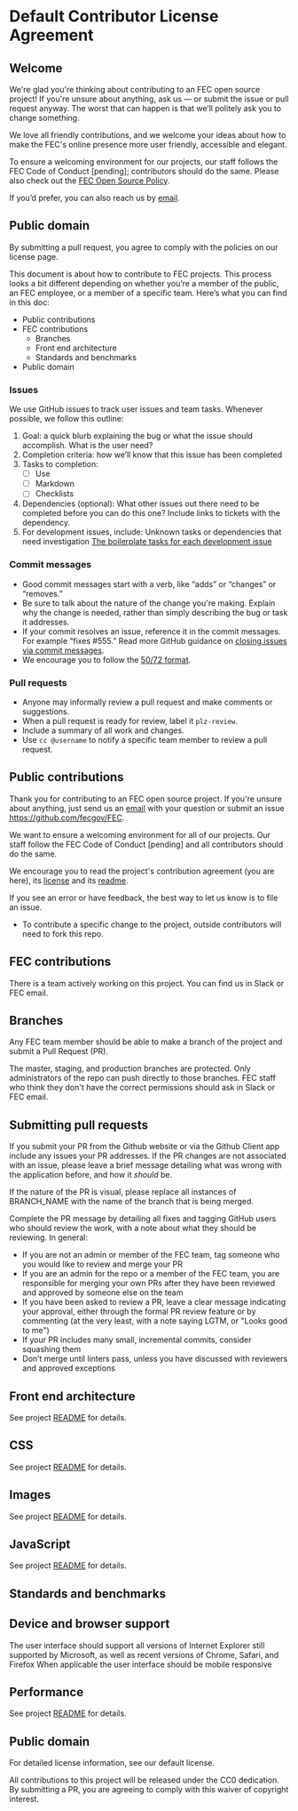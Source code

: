 # Default Contributor License Agreement 

## Welcome
We're glad you're thinking about contributing to an FEC open source project! If you're unsure about anything, ask us — or submit the issue or pull request anyway. The worst that can happen is that we’ll politely ask you to change something. 

We love all friendly contributions, and we welcome your ideas about how to make the FEC's online presence more user friendly, accessible and elegant. 

To ensure a welcoming environment for our projects, our staff follows the FEC Code of Conduct [pending]; contributors should do the same. Please also check out the [FEC Open Source Policy](https://github.com/fecgov/FEC/blob/master/OPEN-SOURCE-POLICY.md). 

If you’d prefer, you can also reach us by [email](mailto:opensource@fec.gov).

## Public domain
By submitting a pull request, you agree to comply with the policies on our license page.

This document is about how to contribute to FEC projects. This process looks a bit different depending on whether you’re a member of the public, an FEC employee, or a member of a specific team. Here’s what you can find in this doc:

- Public contributions
- FEC contributions 
    - Branches
    - Front end architecture
    - Standards and benchmarks
- Public domain

### Issues
We use GitHub issues to track user issues and team tasks. Whenever possible, we follow this outline:
 
1. Goal: a quick blurb explaining the bug or what the issue should accomplish. What is the user need?
2. Completion criteria: how we’ll know that this issue has been completed
3. Tasks to completion:
    - [ ] Use 
    - [ ] Markdown
    - [ ] Checklists 
4. Dependencies (optional): What other issues out there need to be completed before you can do this one? Include links to tickets with the dependency.
5. For development issues, include:
Unknown tasks or dependencies that need investigation
[The boilerplate tasks for each development issue](https://gist.github.com/theresaanna/86be7e29214a7f31ab73)

### Commit messages
- Good commit messages start with a verb, like “adds” or “changes” or “removes.” 
- Be sure to talk about the nature of the change you're making. Explain why the change is needed, rather than simply describing the bug or task it addresses. 
- If your commit resolves an issue, reference it in the commit messages. For example “fixes #555.” Read more GitHub guidance on [closing issues via commit messages](https://help.github.com/articles/closing-issues-via-commit-messages/).
- We encourage you to follow the [50/72 format](http://stackoverflow.com/questions/2290016/git-commit-messages-50-72-formatting).

### Pull requests
- Anyone may informally review a pull request and make comments or suggestions. 
- When a pull request is ready for review, label it `plz-review`. 
- Include a summary of all work and changes.
- Use `cc @username` to notify a specific team member to review a pull request.


## Public contributions
Thank you for contributing to an FEC open source project. If you're unsure about anything, just send us an [email](mailto:opensource@fec.gov) with your question or submit an issue https://github.com/fecgov/FEC.

We want to ensure a welcoming environment for all of our projects. Our staff follow the FEC Code of Conduct [pending] and all contributors should do the same.

We encourage you to read the project's contribution agreement (you are here), its [license](https://github.com/fecgov/FEC/blob/master/LICENSE.md) and its [readme](https://github.com/fecgov/FEC/blob/master/README.md).

If you see an error or have feedback, the best way to let us know is to file an issue.
- To contribute a specific change to the project, outside contributors will need to fork this repo.

## FEC contributions
There is a team actively working on this project. You can find us in Slack or FEC email.

## Branches
Any FEC team member should be able to make a branch of the project and submit a Pull Request (PR). 

The master, staging, and production branches are protected. Only administrators of the repo can push directly to those branches. FEC staff who think they don't have the correct permissions should ask in Slack or FEC email.

## Submitting pull requests
If you submit your PR from the Github website or via the Github Client app include any issues your PR addresses. If the PR changes are not associated with an issue, please leave a brief message detailing what was wrong with the application before, and how it *should* be.

If the nature of the PR is visual, please replace all instances of BRANCH_NAME with the name of the branch that is being merged.

Complete the PR message by detailing all fixes and tagging GitHub users who should review the work, with a note about what they should be reviewing. In general:
- If you are not an admin or member of the FEC team, tag someone who you would like to review and merge your PR
- If you are an admin for the repo or a member of the FEC team, you are responsible for merging your own PRs after they have been reviewed and approved by someone else on the team
- If you have been asked to review a PR, leave a clear message indicating your approval, either through the formal PR review feature or by commenting (at the very least, with a note saying LGTM, or "Looks good to me")
- If your PR includes many small, incremental commits, consider squashing them
- Don’t merge until linters pass, unless you have discussed with reviewers and approved exceptions

## Front end architecture
See project [README](https://github.com/fecgov/FEC/blob/master/README.md) for details. 

## CSS
See project [README](https://github.com/fecgov/FEC/blob/master/README.md) for details.

## Images
See project [README](https://github.com/fecgov/FEC/blob/master/README.md) for details.

## JavaScript
See project [README](https://github.com/fecgov/FEC/blob/master/README.md) for details.

## Standards and benchmarks

## Device and browser support
The user interface should support all versions of Internet Explorer still supported by Microsoft, as well as recent versions of Chrome, Safari, and Firefox
When applicable the user interface should be mobile responsive

## Performance
See project [README](https://github.com/fecgov/FEC/blob/master/README.md) for details.

## Public domain
For detailed license information, see our default license.

All contributions to this project will be released under the CC0 dedication. By submitting a PR, you are agreeing to comply with this waiver of copyright interest.
